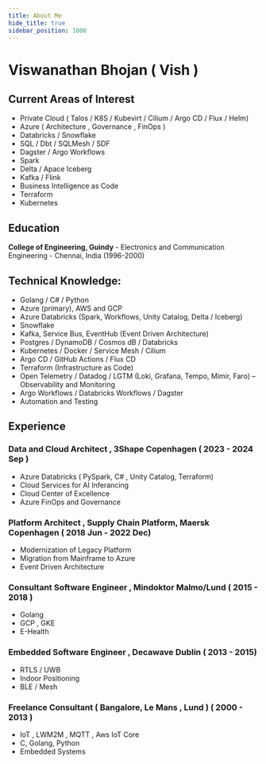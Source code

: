 ```yaml
---
title: About Me
hide_title: true
sidebar_position: 1000
---
```


# Viswanathan Bhojan ( Vish )

## Current Areas of Interest
- Private Cloud ( Talos / K8S / Kubevirt / Cilium / Argo CD / Flux / Helm)
- Azure ( Architecture , Governance , FinOps )
- Databricks / Snowflake
- SQL / Dbt / SQLMesh / SDF
- Dagster / Argo Workflows
- Spark
- Delta / Apace Iceberg
- Kafka / Flink
- Business Intelligence as Code
- Terraform
- Kubernetes

## Education

**College of Engineering, Guindy**
    - Electronics and Communication Engineering
    - Chennai, India (1996-2000)

## Technical Knowledge:

- Golang / C# / Python
- Azure (primary), AWS and GCP
- Azure Databricks (Spark, Workflows, Unity Catalog, Delta / Iceberg)
- Snowflake
- Kafka, Service Bus, EventHub (Event Driven Architecture)
- Postgres / DynamoDB / Cosmos dB / Databricks
- Kubernetes / Docker / Service Mesh / Cilium
- Argo CD / GitHub Actions / Flux CD
- Terraform (Infrastructure as Code)
- Open Telemetry / Datadog / LGTM (Loki, Grafana, Tempo, Mimir, Faro) – Observability and Monitoring
- Argo Workflows / Databricks Workflows / Dagster
- Automation and Testing 

## Experience

### Data and Cloud Architect , 3Shape Copenhagen ( 2023 - 2024 Sep )
- Azure Databricks ( PySpark, C# , Unity Catalog, Terraform)
- Cloud Services for AI Inferancing
- Cloud Center of Excellence
- Azure FinOps and Governance

### Platform Architect , Supply Chain Platform, Maersk Copenhagen ( 2018 Jun - 2022 Dec)
- Modernization of Legacy Platform
- Migration from Mainframe to Azure
- Event Driven Architecture

### Consultant Software Engineer , Mindoktor Malmo/Lund ( 2015 - 2018 )
- Golang
- GCP , GKE
- E-Health

### Embedded Software Engineer , Decawave Dublin ( 2013 - 2015)
- RTLS / UWB
- Indoor Positioning
- BLE / Mesh

### Freelance Consultant ( Bangalore, Le Mans , Lund ) ( 2000 - 2013 )
 - IoT , LWM2M , MQTT , Aws IoT Core
 - C, Golang, Python
 - Embedded Systems
